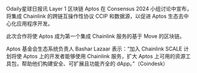Odaily星球日报讯 Layer 1 区块链 Aptos 在 Consensus 2024 小组讨论中宣布，将集成 Chainlink 的跨链互操作性协议 CCIP 和数据源，以促进 Aptos 生态去中心化应用程序开发。

此次合作将使 Aptos 成为第一个集成 Chainlink 服务的基于 Move 的区块链。

Aptos 基金会生态系统负责人 Bashar Lazaar 表示：“加入 Chainlink SCALE 计划将使 Aptos 上的开发者能够使用 Chainlink 服务，扩大 Aptos 上可用的资源工具包，帮助他们构建安全、可扩展且功能齐全的 dApp。”（Coindesk）


